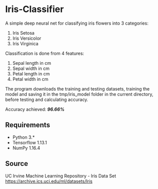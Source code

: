 # Iris-Classifier
A simple deep neural net for classifying iris flowers into 3 categories:

  1. Iris Setosa
  2. Iris Versicolor
  3. Iris Virginica

Classification is done from 4 features:

  1. Sepal length in cm
  2. Sepal width in cm
  3. Petal length in cm
  4. Petal width in cm

The program downloads the training and testing datasets, training the model and saving it in the tmp/iris_model folder in the current directory, before testing and calculating accuracy.

Accuracy achieved: <b><i>96.66%</i></b>

## Requirements
* Python 3.*
* Tensorflow  1.13.1  
* NumPy       1.16.4

## Source
UC Irvine Machine Learning Repository - Iris Data Set  
https://archive.ics.uci.edu/ml/datasets/Iris
